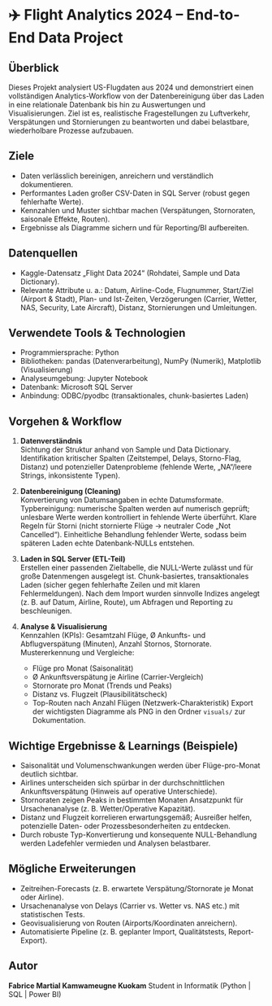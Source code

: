 # ✈️ Flight Analytics 2024 – End-to-End Data Project

## Überblick
Dieses Projekt analysiert US-Flugdaten aus 2024 und demonstriert einen vollständigen Analytics-Workflow von der Datenbereinigung über das Laden in eine relationale Datenbank bis hin zu Auswertungen und Visualisierungen. Ziel ist es, realistische Fragestellungen zu Luftverkehr, Verspätungen und Stornierungen zu beantworten und dabei belastbare, wiederholbare Prozesse aufzubauen.

## Ziele
- Daten verlässlich bereinigen, anreichern und verständlich dokumentieren.
- Performantes Laden großer CSV-Daten in SQL Server (robust gegen fehlerhafte Werte).
- Kennzahlen und Muster sichtbar machen (Verspätungen, Stornoraten, saisonale Effekte, Routen).
- Ergebnisse als Diagramme sichern und für Reporting/BI aufbereiten.

## Datenquellen
- Kaggle-Datensatz „Flight Data 2024“ (Rohdatei, Sample und Data Dictionary).
- Relevante Attribute u. a.: Datum, Airline-Code, Flugnummer, Start/Ziel (Airport & Stadt), Plan- und Ist-Zeiten, Verzögerungen (Carrier, Wetter, NAS, Security, Late Aircraft), Distanz, Stornierungen und Umleitungen.

## Verwendete Tools & Technologien
- Programmiersprache: Python
- Bibliotheken: pandas (Datenverarbeitung), NumPy (Numerik), Matplotlib (Visualisierung)
- Analyseumgebung: Jupyter Notebook
- Datenbank: Microsoft SQL Server
- Anbindung: ODBC/pyodbc (transaktionales, chunk-basiertes Laden)


## Vorgehen & Workflow
1) **Datenverständnis**  
   Sichtung der Struktur anhand von Sample und Data Dictionary. Identifikation kritischer Spalten (Zeitstempel, Delays, Storno-Flag, Distanz) und potenzieller Datenprobleme (fehlende Werte, „NA“/leere Strings, inkonsistente Typen).

2) **Datenbereinigung (Cleaning)**  
   Konvertierung von Datumsangaben in echte Datumsformate. Typbereinigung: numerische Spalten werden auf numerisch geprüft; unlesbare Werte werden kontrolliert in fehlende Werte überführt. Klare Regeln für Storni (nicht stornierte Flüge → neutraler Code „Not Cancelled“). Einheitliche Behandlung fehlender Werte, sodass beim späteren Laden echte Datenbank-NULLs entstehen.

3) **Laden in SQL Server (ETL-Teil)**  
   Erstellen einer passenden Zieltabelle, die NULL-Werte zulässt und für große Datenmengen ausgelegt ist. Chunk-basiertes, transaktionales Laden (sicher gegen fehlerhafte Zeilen und mit klaren Fehlermeldungen). Nach dem Import wurden sinnvolle Indizes angelegt (z. B. auf Datum, Airline, Route), um Abfragen und Reporting zu beschleunigen.

4) **Analyse & Visualisierung**  
   Kennzahlen (KPIs): Gesamtzahl Flüge, Ø Ankunfts- und Abflugverspätung (Minuten), Anzahl Stornos, Stornorate. Mustererkennung und Vergleiche:
   - Flüge pro Monat (Saisonalität)
   - Ø Ankunftsverspätung je Airline (Carrier-Vergleich)
   - Stornorate pro Monat (Trends und Peaks)
   - Distanz vs. Flugzeit (Plausibilitätscheck)
   - Top-Routen nach Anzahl Flügen (Netzwerk-Charakteristik)
   Export der wichtigsten Diagramme als PNG in den Ordner `visuals/` zur Dokumentation.



## Wichtige Ergebnisse & Learnings (Beispiele)
- Saisonalität und Volumenschwankungen werden über Flüge-pro-Monat deutlich sichtbar.
- Airlines unterscheiden sich spürbar in der durchschnittlichen Ankunftsverspätung (Hinweis auf operative Unterschiede).
- Stornoraten zeigen Peaks in bestimmten Monaten Ansatzpunkt für Ursachenanalyse (z. B. Wetter/Operative Kapazität).
- Distanz und Flugzeit korrelieren erwartungsgemäß; Ausreißer helfen, potenzielle Daten- oder Prozessbesonderheiten zu entdecken.
- Durch robuste Typ-Konvertierung und konsequente NULL-Behandlung werden Ladefehler vermieden und Analysen belastbarer.



## Mögliche Erweiterungen
- Zeitreihen-Forecasts (z. B. erwartete Verspätung/Stornorate je Monat oder Airline).
- Ursachenanalyse von Delays (Carrier vs. Wetter vs. NAS etc.) mit statistischen Tests.
- Geovisualisierung von Routen (Airports/Koordinaten anreichern).
- Automatisierte Pipeline (z. B. geplanter Import, Qualitätstests, Report-Export).

## Autor
**Fabrice Martial Kamwameugne Kuokam** Student in Informatik  (Python | SQL | Power BI)
